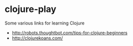 clojure-play
============


Some various links for learning Clojure

* http://robots.thoughtbot.com/tips-for-clojure-beginners
* http://clojurekoans.com/
